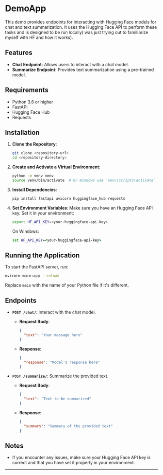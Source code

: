 # DemoApp

This demo provides endpoints for interacting with Hugging Face models for chat and text summarization. It uses the Hugging Face API to perform these tasks and is designed to be run locally( was just trying out to familiarize myself with HF and how it works).

## Features

- **Chat Endpoint**: Allows users to interact with a chat model.
- **Summarize Endpoint**: Provides text summarization using a pre-trained model.

## Requirements

- Python 3.8 or higher
- FastAPI
- Hugging Face Hub
- Requests

## Installation

1. **Clone the Repository**:
   ```bash
   git clone <repository-url>
   cd <repository-directory>
   ```

2. **Create and Activate a Virtual Environment**:
   ```bash
   python -m venv venv
   source venv/bin/activate  # On Windows use `venv\Scripts\activate`
   ```

3. **Install Dependencies**:
   ```bash
   pip install fastapi uvicorn huggingface_hub requests
   ```

4. **Set Environment Variables**:
   Make sure you have an Hugging Face API key. Set it in your environment:
   ```bash
   export HF_API_KEY=<your-huggingface-api-key>
   ```

   On Windows:
   ```cmd
   set HF_API_KEY=<your-huggingface-api-key>
   ```

## Running the Application

To start the FastAPI server, run:

```bash
uvicorn main:app --reload
```

Replace `main` with the name of your Python file if it's different.

## Endpoints

- **`POST /chat/`**: Interact with the chat model.
  - **Request Body**: 
    ```json
    {
      "text": "Your message here"
    }
    ```
  - **Response**: 
    ```json
    {
      "response": "Model's response here"
    }
    ```

- **`POST /summarize/`**: Summarize the provided text.
  - **Request Body**:
    ```json
    {
      "text": "Text to be summarized"
    }
    ```
  - **Response**:
    ```json
    {
      "summary": "Summary of the provided text"
    }
    ```

## Notes
- If you encounter any issues, make sure your Hugging Face API key is correct and that you have set it properly in your environment.

---

